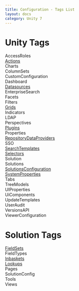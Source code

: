 ```yaml
---
title: Configuration - Tags List
layout: docs
category: Unity 7
---
```

# Unity Tags

AccessRoles  
[Actions](actions.md)   
Charts  
ColumnSets    
CustomConfiguration    
Dashboard      
[Datasources](tags-list/datasources-tag.md)  
EnterpriseSearch    
Facets  
Filters   
[Grids](grids.md)   
Indicators  
LDAP    
Perspectives    
[Plugins](tags-list/plugins-tag.md)    
Properties   
[RepositoryDataProviders](repository-data-providers.md)  
SSO  
[SearchTemplates](search-templates.md)  
[Selectors](tags-list/selectors-tag.md)  
Solution    
Solutions    
[SolutionsConfiguration](solutions-configuration.md)  
[SystemProperties](tags-list/system-properties-tag.md)      
Tabs    
TreeModels    
UIProperties    
UiComponents  
UpdateTemplates    
UserAudit  
VersionsAPI    
ViewerConfiguration    

# Solution Tags

[FieldSets](tags-list/fieldsets-tag.md)    
FieldTypes    
[Inbaskets](tags-list/inbaskets-tag.md)      
[Lookups](tags-list/lookups.md)    
Pages    
SolutionConfig    
Tools    
Views  

